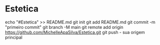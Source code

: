 # Estetica
echo "#Estetica" >> README.md 
  git init 
  git add README.md 
  git commit -m "primeiro commit" 
  git branch -M main 
  git remote add origin https://github.com/MichelleApaSilva/Estetica.git
   git push - sua origem principal
